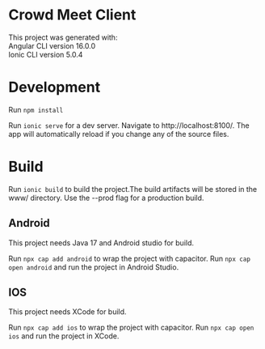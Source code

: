 # Crowd Meet Client
This project was generated with:  
Angular CLI version 16.0.0  
Ionic CLI version 5.0.4

# Development
Run `npm install`

Run `ionic serve` for a dev server. Navigate to http://localhost:8100/. The app will automatically reload if you change any of the source files.

# Build
Run `ionic build` to build the project.The build artifacts will be stored in the www/ directory. Use the --prod flag for a production build.
## Android
This project needs Java 17 and Android studio for build.

Run `npx cap add android` to wrap the project with capacitor.
Run `npx cap open android` and run the project in Android Studio.

## IOS
This project needs XCode for build.

Run `npx cap add ios` to wrap the project with capacitor.
Run `npx cap open ios` and run the project in XCode.
